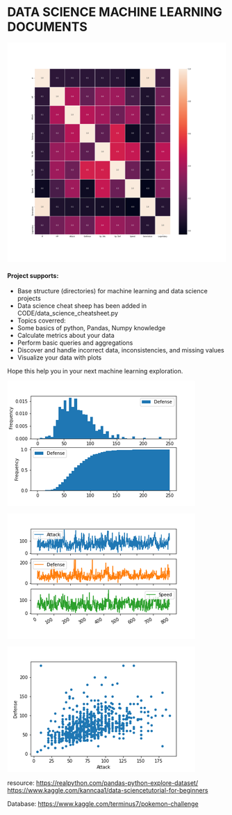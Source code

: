 # DATA SCIENCE MACHINE LEARNING DOCUMENTS

![image](./RESULTS/images/graph1.png)

#### Project supports:

- Base structure (directories) for machine learning and data science projects
- Data science cheat sheep has been added in CODE/data_science_cheatsheet.py
- Topics coverred:
-  Some basics of python, Pandas, Numpy knowledge
-  Calculate metrics about your data
-  Perform basic queries and aggregations
-  Discover and handle incorrect data, inconsistencies, and missing values
-  Visualize your data with plots

Hope this help you in your next machine learning exploration.

![image](./RESULTS/images/graph.png)


![image](./RESULTS/images/subplot.png)


![image](./RESULTS/images/scatter_plot.png)

resource:
https://realpython.com/pandas-python-explore-dataset/
https://www.kaggle.com/kanncaa1/data-sciencetutorial-for-beginners

Database: https://www.kaggle.com/terminus7/pokemon-challenge